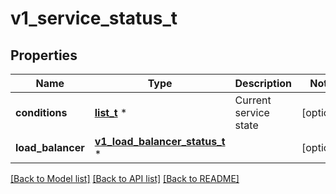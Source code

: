 # v1_service_status_t

## Properties
Name | Type | Description | Notes
------------ | ------------- | ------------- | -------------
**conditions** | [**list_t**](v1_condition.md) \* | Current service state | [optional] 
**load_balancer** | [**v1_load_balancer_status_t**](v1_load_balancer_status.md) \* |  | [optional] 

[[Back to Model list]](../README.md#documentation-for-models) [[Back to API list]](../README.md#documentation-for-api-endpoints) [[Back to README]](../README.md)


